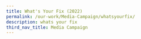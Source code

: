 ```yaml
---
title: What's Your Fix (2022)
permalink: /our-work/Media-Campaign/whatsyourfix/
description: whats your fix
third_nav_title: Media Campaign
---
```


